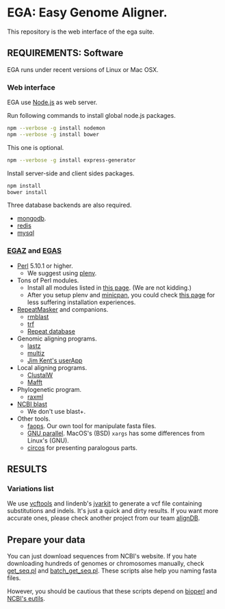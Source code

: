 # EGA: Easy Genome Aligner.

This repository is the web interface of the ega suite.

## REQUIREMENTS: Software

EGA runs under recent versions of Linux or Mac OSX.

### Web interface

EGA use [Node.js](https://nodejs.org/) as web server.

Run following commands to install global node.js packages.

```bash
npm --verbose -g install nodemon
npm --verbose -g install bower
```

This one is optional.

```bash
npm --verbose -g install express-generator
```

Install server-side and client sides packages.

```bash
npm install
bower install
```

Three database backends are also required.

* [mongodb](http://www.mongodb.org/). 
* [redis](http://redis.io/)
* [mysql](http://www.mysql.com/)

### [EGAZ](https://github.com/wang-q/egaz) and [EGAS](https://github.com/wang-q/egas)

* [Perl](http://www.perl.org/) 5.10.1 or higher.
	* We suggest using [plenv](https://github.com/tokuhirom/plenv).
* Tons of Perl modules.
	* Install all modules listed in [this page](https://stratopan.com/wangq/alignDB/master). (We are not kidding.)
	* After you setup plenv and [minicpan](https://metacpan.org/release/CPAN-Mini), you could check [this page](https://github.com/wang-q/tool/blob/master/stpan.txt) for less suffering installation experiences.
* [RepeatMasker](http://www.repeatmasker.org/) and companions.
	* [rmblast](http://www.repeatmasker.org/RMBlast.html)
	* [trf](http://tandem.bu.edu/trf/trf.html)
	* [Repeat database](www.girinst.org)
* Genomic aligning programs.
	* [lastz](http://www.bx.psu.edu/~rsharris/lastz/)
	* [multiz](http://www.bx.psu.edu/miller_lab/dist/multiz-tba.012109.tar.gz)
	* [Jim Kent's userApp](http://hgdownload.cse.ucsc.edu/admin/exe/)
* Local aligning programs.
	* [ClustalW](http://www.clustal.org/download/current/)
	* [Mafft](http://mafft.cbrc.jp/alignment/software/)
* Phylogenetic program.
	* [raxml](http://sco.h-its.org/exelixis/web/software/raxml/index.html)
* [NCBI blast](http://ftp.ncbi.nlm.nih.gov/blast/executables/release/LATEST/)
    * We don't use blast+.
* Other tools.
	* [faops](https://github.com/wang-q/faops). Our own tool for manipulate fasta files.
	* [GNU parallel](http://www.gnu.org/software/parallel/). MacOS's (BSD) `xargs` has some differences from Linux's (GNU).
	* [circos](http://circos.ca/) for presenting paralogous parts.

## RESULTS

### Variations list

We use [vcftools](http://vcftools.sourceforge.net/index.html) and lindenb's [jvarkit](https://github.com/lindenb/jvarkit/wiki/Biostar94573)  to generate a vcf file containing substitutions and indels. 
It's just a quick and dirty results. 
If you want more accurate ones, please check another project from our team [alignDB](https://github.com/wang-q/alignDB).

## Prepare your data

You can just download sequences from NCBI's website. If you hate downloading hundreds of genomes or chromosomes manually, check [get_seq.pl](https://github.com/wang-q/withncbi/blob/master/util/get_seq.pl) and [batch_get_seq.pl](https://github.com/wang-q/withncbi/blob/master/util/batch_get_seq.pl). These scripts alse help you naming fasta files.

However, you should be cautious that these scripts depend on [bioperl](https://github.com/bioperl/bioperl-live) and [NCBI's eutils](https://github.com/bioperl/Bio-EUtilities).
